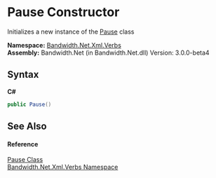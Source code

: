 ﻿# Pause Constructor 
 

Initializes a new instance of the <a href ="T_Bandwidth_Net_Xml_Verbs_Pause.md">Pause</a> class

**Namespace:**&nbsp;<a href ="N_Bandwidth_Net_Xml_Verbs.md">Bandwidth.Net.Xml.Verbs</a><br />**Assembly:**&nbsp;Bandwidth.Net (in Bandwidth.Net.dll) Version: 3.0.0-beta4

## Syntax

**C#**<br />
``` C#
public Pause()
```


## See Also


#### Reference
<a href ="T_Bandwidth_Net_Xml_Verbs_Pause.md">Pause Class</a><br /><a href ="N_Bandwidth_Net_Xml_Verbs.md">Bandwidth.Net.Xml.Verbs Namespace</a><br />